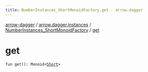 ```yaml
---
title: NumberInstances_ShortMonoidFactory.get - arrow-dagger
---
```


[arrow-dagger](../../index.html) / [arrow.dagger.instances](../index.html) / [NumberInstances_ShortMonoidFactory](index.html) / [get](./get.html)

# get

`fun get(): Monoid<`[`Short`](https://kotlinlang.org/api/latest/jvm/stdlib/kotlin/-short/index.html)`>`